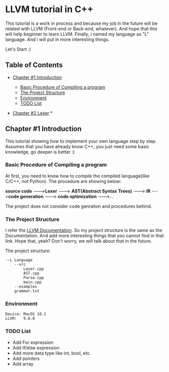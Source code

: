 # LLVM tutorial in C++ 

This tutorial is a work in process and because my job in the future will be related with LLVM (Front-end or Back-end, whatever). And hope that this will help beginner to learn LLVM.
Finally, i named my language as "L" language. And i will put in more interesting things. 

Let's Start :)

## Table of Contents

*	[Chapter #1 Introduction](#chapter-1-introduction)
	* [Basic Procedure of Compiling a program](#Basic-Procedure-of-Compiling-a-program)
	* [The Project Structure](#the-project-structure)
	* [Environment](#Environment)
	* [TODO List](#TODO-List)

*	[Chapter #2 Lexer](#chater-2-Lexer)
	* 

## Chapter #1 Introduction

This tutorial showing how to implement your own language step by step. Assumes that you have already know C++, you just need some basic knowledge, go deeper is better :) 


### Basic Procedure of Compiling a program
At first, you need to know how to compile the compiled language(like C/C++, not Python). 
The procedure are showing below:


**source code** --->**Lexer** ---> **AST(Abstract Syntax Trees)** ---> **IR** --->**code generation** ---> **code optimization** --->...

The project does not consider code genration and procedures behind.

### The Project Structure
I refer the [LLVM Documentation](http://llvm.org/docs/tutorial/MyFirstLanguageFrontend/index.html). So my project structure is the same as the Documentation. And add more interesting things that you cannot find in that link. Hope that, yeah? Don't worry, we will talk about that in the future.

The project structure:

```
--L Language
	--src
		Lexer.cpp
		AST.cpp
		Parse.cpp
		main.cpp
	--examples
	grammar.txt
```

### Environment
```
Device: MacOS 10.1	
LLVM:	9.0.0
```

### TODO List

* Add For expression
* Add If/else expression
* Add more data type like int, bool, etc.
* Add pointers
* Add array 


